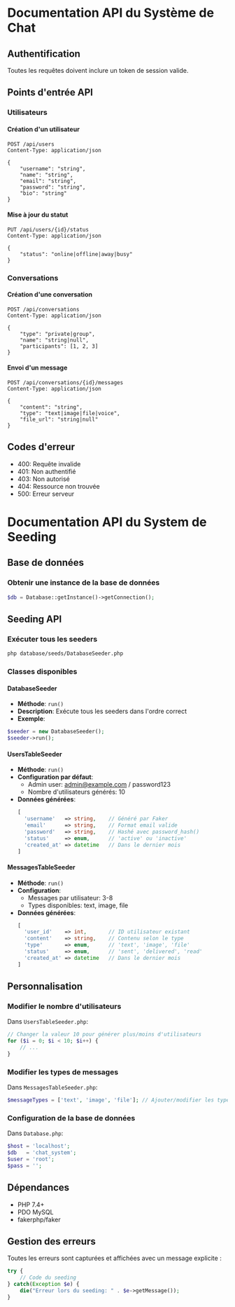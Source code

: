 # Documentation API du Système de Chat

## Authentification
Toutes les requêtes doivent inclure un token de session valide.

## Points d'entrée API

### Utilisateurs

#### Création d'un utilisateur
```http
POST /api/users
Content-Type: application/json

{
    "username": "string",
    "name": "string",
    "email": "string",
    "password": "string",
    "bio": "string"
}
```

#### Mise à jour du statut
```http
PUT /api/users/{id}/status
Content-Type: application/json

{
    "status": "online|offline|away|busy"
}
```

### Conversations

#### Création d'une conversation
```http
POST /api/conversations
Content-Type: application/json

{
    "type": "private|group",
    "name": "string|null",
    "participants": [1, 2, 3]
}
```

#### Envoi d'un message
```http
POST /api/conversations/{id}/messages
Content-Type: application/json

{
    "content": "string",
    "type": "text|image|file|voice",
    "file_url": "string|null"
}
```

## Codes d'erreur
- 400: Requête invalide
- 401: Non authentifié
- 403: Non autorisé
- 404: Ressource non trouvée
- 500: Erreur serveur

# Documentation API du System de Seeding

## Base de données

### Obtenir une instance de la base de données
```php
$db = Database::getInstance()->getConnection();
```

## Seeding API

### Exécuter tous les seeders
```bash
php database/seeds/DatabaseSeeder.php
```

### Classes disponibles

#### DatabaseSeeder
- **Méthode**: `run()`
- **Description**: Exécute tous les seeders dans l'ordre correct
- **Exemple**:
```php
$seeder = new DatabaseSeeder();
$seeder->run();
```

#### UsersTableSeeder
- **Méthode**: `run()`
- **Configuration par défaut**:
  - Admin user: admin@example.com / password123
  - Nombre d'utilisateurs générés: 10
- **Données générées**:
  ```php
  [
    'username'   => string,    // Généré par Faker
    'email'      => string,    // Format email valide
    'password'   => string,    // Hashé avec password_hash()
    'status'     => enum,      // 'active' ou 'inactive'
    'created_at' => datetime   // Dans le dernier mois
  ]
  ```

#### MessagesTableSeeder
- **Méthode**: `run()`
- **Configuration**:
  - Messages par utilisateur: 3-8
  - Types disponibles: text, image, file
- **Données générées**:
  ```php
  [
    'user_id'    => int,       // ID utilisateur existant
    'content'    => string,    // Contenu selon le type
    'type'       => enum,      // 'text', 'image', 'file'
    'status'     => enum,      // 'sent', 'delivered', 'read'
    'created_at' => datetime   // Dans le dernier mois
  ]
  ```

## Personnalisation

### Modifier le nombre d'utilisateurs
Dans `UsersTableSeeder.php`:
```php
// Changer la valeur 10 pour générer plus/moins d'utilisateurs
for ($i = 0; $i < 10; $i++) {
    // ...
}
```

### Modifier les types de messages
Dans `MessagesTableSeeder.php`:
```php
$messageTypes = ['text', 'image', 'file']; // Ajouter/modifier les types
```

### Configuration de la base de données
Dans `Database.php`:
```php
$host = 'localhost';
$db   = 'chat_system';
$user = 'root';
$pass = '';
```

## Dépendances
- PHP 7.4+
- PDO MySQL
- fakerphp/faker

## Gestion des erreurs
Toutes les erreurs sont capturées et affichées avec un message explicite :
```php
try {
    // Code du seeding
} catch(Exception $e) {
    die("Erreur lors du seeding: " . $e->getMessage());
}
```
